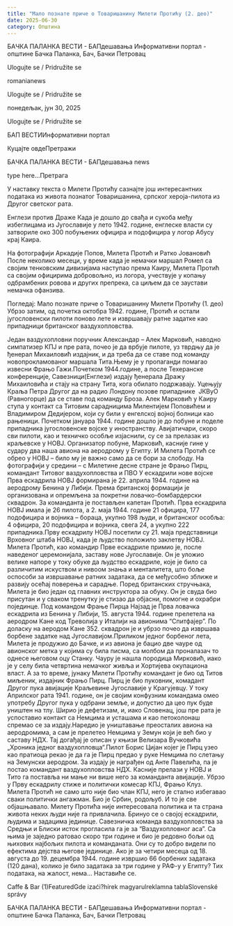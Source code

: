 ```yaml
---
title: "Мало познате приче о Товаришанину Милети Протићу (2. део)"
date: 2025-06-30
category: Општина
---
```


БАЧКА ПАЛАНКА ВЕСТИ - БАПдешавања Информативни портал - општине Бачка Паланка, Бач, Бачки Петровац

Ulogujte se / Pridružite se

romanianews

Ulogujte se / Pridružite se

понедељак, јун 30, 2025

Ulogujte se / Pridružite se

БАП ВЕСТИИнформативни портал

Куцајте овдеПретражи

БАЧКА ПАЛАНКА ВЕСТИ - БАПдешавања news

type here...Претрага

У наставку текста о Милети Протићу сазнајте још интересантних података из живота познатог Товаришанина, српског хероја-пилота из Другог светског рата.

Енглези против Драже
Када је дошло до свађа и сукоба међу избеглицама из Југославије у лето 1942. године, енглеске власти су затвориле око 300 побуњених официра и подофицира у логор Абусу крај Каира.


На фотографији Аркадије Попов, Милета Протић и Ратко Јовановић
После неколико месеци, у време када је немачки маршал Ромел са својим тенковским дивизијама наступао према Каиру, Милета Протић са својим официрима добровољно, из логора, учествује у копању одбрамбених ровова и других препрека, са циљем да се заустави немачка офанзива.


Погледај: Мало познате приче о Товаришанину Милети Протићу (1. део)
Убрзо затим, од почетка октобра 1942. године, Протић и остали југословенски пилоти поново лете и извршавају ратне задатке као припадници британског ваздухопловства.


Један ваздухопловни поручник Александар – Алек Марковић, наводно симпатизер КПЈ и пре рата, почео је да врбује пилоте, уз тврдњу да је ђенерал Михаиловић издајник, и да треба да се ставе под команду новопрокламованог маршала Тита.Њему је у пропаганди помагао извесни Фрањо Гажи.Почетком 1944.године, а после Техеранске конференције, Савезници(Енглези) издају ђенерала Дражу Михаиловића и стају на страну Тита, кога обилато подржавају.
Уцењују Краља Петра Другог да на радио Лондону позове припаднике  ЈКВуО (Равногорце) да се ставе под команду Броза.
Алек Марковић у Каиру ступа у контакт са Титовим сарадницима Милентијем Поповићем и Владимиром Дедијером, који су били у енгелској војној болници као рањеници.
Почетком јануара 1944. године дошло је до побуне и поделе припадника југословенске војске у иностранству. Авијатичари, скоро сви пилоти, као и техничко особље изјаснили, су се за прелазак из краљевске у НОВЈ. Организатор побуне, Марковић, касније гине у судару два наша авиона на аеродрому у Египту.
И Милета Протић се обрео у НОВЈ – било му је важно само да се бори за слободу.
На фотографији у средини – с Милетине десне стране је Фрањо Пирц, командант Титовог ваздухопловства и ПВО
У ескадрили нове војске
Прва ескадрила НОВЈ формирана је 22. априла 1944. године на аеродрому Бенина у Либији. Према британској формацији је организована и опремљена за покретни ловачко-бомбардерски сквадрон. За команданта је постављен капетан Протић.
Прва ескадрила НОВЈ имала је 26 пилота, а 2. маја 1944. године 21 официра, 177 подофицира и војника – бораца, укупно 198 људи, и британског особља: 4 официра, 20 подофицира и војника, свега 24, а укупно 222 припадника.Прву ескадрилу НОВЈ посетили су 21. маја представници Врховног штаба НОВЈ, када је људство положило заклетву НОВЈ.
Милета Протић, као командир Прве ескадриле примио је, после наведеног церемонијала, заставу нове Југославије. Он је уложио велике напоре у току обуке да људство ескадриле, које је било са различитим искуством и нивоом знања и менталитета, што боље оспособи за извршавање ратних задатака, да се међусобно зближе и развију осећај поверења и сарадње.
Поред британских стручњака, Милета је био један од главних инструктора за обуку. Он је свуда био присутан и у сваком тренутку је стизао да објасни, помогне и охрабри појединце.
Под командом Фрање Пирца
Најзад је Прва ловачка ескадрила из Бенина у Либији, 15. августа 1944. године прелетела на аеродром Кане код Треволија у Италији на авионима “Спитфајер”. По доласку на аеродом Кане 352. сквадрон је и убрзо почео да извршава борбене задатке над Југославијом.Приликом једног борбеног лета, Милета је продужио до Бачке, и из авиона је бацио две чауре од авионског метка у којима су била писма, са молбом да проналазач то однесе његовом оцу Станку. Чауру је нашла породица Мирковић, иако је у селу била четвртина немачког живља и Хортијева окупациона власт.
А за то време, јунаку Милети Протићу командант је био од Титов миљеник, издајник Фрањо Пирц.
Пирц је био пуковник, комадант Другог пука авијације Краљевине Југославије у Крагујевцу. У току Априлског рата 1941. године, он је својим конфузним командама омео употребу Другог пука у одбрани земље, и допустио да цео пук буде уништен на тлу.
Ширио је дефетизам, и, иако Словенац, још пре рата је успоставио контакт са Немцима и усташама и као петоколонаш спремао се за издају.Наредио је уништавање преосталих авиона на аеродромима, а сам је прелетео Немцима у Земун који је већ био у саставу НДХ.
Тај догађај је описан у књизи Велизара Вучковића „Хроника једног ваздухопловца“.Пилот Борис Цијан којег је Пирц узео као пратиоца рекао је да га је Пирц предао у руке Немцима по слетању на Земунски аеродром.
За издају је награђен од Анте Павелића, па је постао командант ваздухопловства НДХ. Касније прелази у НОВЈ и Тито га поставља ни мање ни више него за команданта авијације. Убрзо у Прву ескадрилу стиже и политички комесар КПЈ, Фрањо Клуз.
Милета Протић не само што није био члан КПЈ, него је стално избегавао сваки политички ангажман. Био је Србин, родољуб. И то је све објашњавало. Милету Протића није интересовала политика и та страна живота неких људи није га привлачила.
Бринуо се о својој ескадрили, људима и задацима јединице. Савезничка команда ваздухопловства за Средњи и Блиски исток прогласила га је за “Ваздухопловног аса”.
Са њима је заједно ратовао скоро три године и био је редовно бољи од њихових најбољих пилота и команданата. Они су то добро видели по ефектима дејства његове јединице.
Ако је за четири месеца од 18. августа до 19. децембра 1944. године извршио 66 борбених задатака (120 дана), колико је било задатака за три године у РАФ-у у Египту? Тих података, на жалост, нема…
Наставиће се.

Caffe & Bar (1)FeaturedGde izaći?hírek magyarulreklamna tablaSlovenské správy

БАЧКА ПАЛАНКА ВЕСТИ - БАПдешавања Информативни портал - општине Бачка Паланка, Бач, Бачки Петровац
